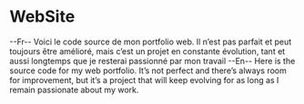 # WebSite
--Fr--
Voici le code source de mon portfolio web. Il n’est pas parfait et peut toujours être amélioré, mais c’est un projet en constante évolution, tant et aussi longtemps que je resterai passionné par mon travail
--En--
Here is the source code for my web portfolio. It’s not perfect and there’s always room for improvement, but it’s a project that will keep evolving for as long as I remain passionate about my work.

